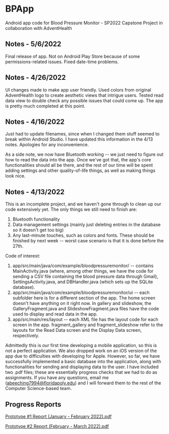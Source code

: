 # BPApp
Android app code for Blood Pressure Monitor - SP2022 Capstone Project in collaboration with AdventHealth

## Notes - 5/6/2022
Final release of app. Not on Android Play Store because of some permissions-related issues. Fixed date-time problems.

## Notes - 4/26/2022
UI changes made to make app user friendly. Used colors from original AdventHealth logo to create aesthetic views that intrigue users. Tested read data view to double check any possible issues that could come up. The app is pretty much completed at this point.

## Notes - 4/16/2022
Just had to update filenames, since when I changed them stuff seemed to break within Android Studio. I have updated this information in the 4/13 notes. Apologies for any inconvenience.

As a side note, we now have Bluetooth working -- we just need to figure out how to read the data into the app. Once we've got that, the app's core functionalities should all be there, and the rest of our time will be spent adding settings and other quality-of-life things, as well as making things look nice.

## Notes - 4/13/2022
This is an incomplete project, and we haven't gone through to clean up our code extensively yet. The only things we still need to finish are:
1. Bluetooth functionality
2. Data management settings (mainly just deleting entries in the database so it doesn't get too big)
3. Any last-minute touches, such as colors and fonts.
These should be finished by next week -- worst case scenario is that it is done before the 27th.

Code of interest:
1. app/src/main/java/com/example/bloodpressuremonitor/ -- contains MainActivity.java (where, among other things, we have the code for sending a CSV file containing the blood pressure data through Gmail), SettingsActivity.java, and DBHandler.java (which sets up the SQLite database).
2. app/src/main/java/com/example/bloodpressuremonitor/ui -- each subfolder here is for a different section of the app. The home screen doesn't have anything on it right now. In gallery and slideshow, the GalleryFragment.java and SlideshowFragment.java files have the code used to display and read data in the app.
3. app/src/main/res/layout -- each XML file has the layout code for each screen in the app. fragment_gallery and fragment_slideshow refer to the layouts for the Read Data screen and the Display Data screen, respectively.

Admittedly this is our first time developing a mobile application, so this is not a perfect application. We also dropped work on an iOS version of the app due to difficulties with developing for Apple. However, so far, we have successfully implemented a basic database into the application, along with functionalities for sending and displaying data to the user. I have included two .pdf files; these are essentially progress checks that we had to do as assignments. If you have any questions, email me (abeeching7994@floridapoly.edu) and I will forward them to the rest of the Computer Science-based team.

## Progress Reports
[Prototype #1 Report (January - February 2022).pdf](https://github.com/abeeching/BPApp/files/8484682/Prototype.1.Report.January.-.February.2022.pdf)

[Prototype #2 Report (February - March 2022).pdf](https://github.com/abeeching/BPApp/files/8484684/Prototype.2.Report.February.-.March.2022.pdf)
